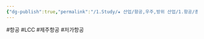 ```yaml
---
{"dg-publish":true,"permalink":"/1.Study/★ 산업/항공,우주,방위 산업/1.항공/종목/제주항공/","created":"2024-11-20T21:02:29.508+09:00","updated":"2025-06-26T17:10:13.570+09:00"}
---
```


#항공 #LCC #제주항공 #저가항공 